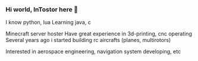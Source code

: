 ### Hi world, InTostor here 👋

I know python, lua
Learning java, c

Minecraft server hoster
Have great experience in 3d-printing, cnc operating
Several years ago i started building rc aircrafts (planes, multirotors)

Interested in aerospace engineering, navigation system developing, etc
